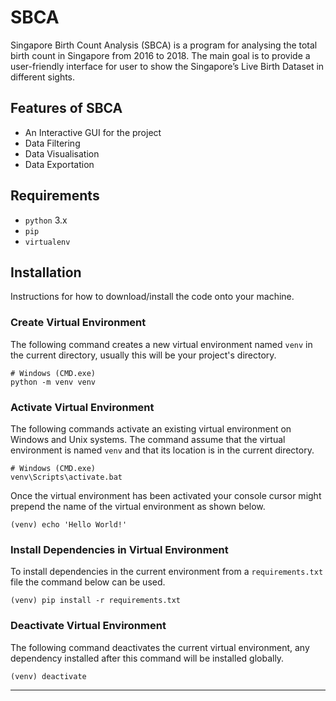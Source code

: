 # SBCA
Singapore Birth Count Analysis (SBCA) is a program for analysing the total birth count 
in Singapore from 2016 to 2018. The main goal is to provide a user-friendly interface for user to show the 
Singapore’s Live Birth Dataset in different sights.

## Features of SBCA 
- An Interactive GUI for the project
- Data Filtering 
- Data Visualisation
- Data Exportation 

## Requirements

- `python` 3.x
- `pip`
- `virtualenv`

## Installation

Instructions for how to download/install the code onto your machine.

### Create Virtual Environment

The following command creates a new virtual environment named `venv` in the current directory, usually this will be your project's directory.

```
# Windows (CMD.exe)
python -m venv venv
```

### Activate Virtual Environment

The following commands activate an existing virtual environment on Windows and Unix systems. The command assume that the virtual environment is named `venv` and that its location is in the current directory.

```
# Windows (CMD.exe)
venv\Scripts\activate.bat
```

Once the virtual environment has been activated your console cursor might prepend the name of the virtual environment as shown below.

```
(venv) echo 'Hello World!'
```

### Install Dependencies in Virtual Environment

To install dependencies in the current environment from a `requirements.txt` file the command below can be used.

```
(venv) pip install -r requirements.txt
```

### Deactivate Virtual Environment

The following command deactivates the current virtual environment, any dependency installed after this command will be installed globally.

```
(venv) deactivate
```
---

